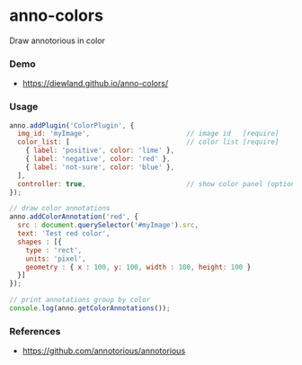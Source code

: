 # anno-colors
Draw annotorious in color

### Demo

* https://diewland.github.io/anno-colors/

### Usage

```js
anno.addPlugin('ColorPlugin', {
  img_id: 'myImage',                        // image id   [require]
  color_list: [                             // color list [require]
    { label: 'positive', color: 'lime' },
    { label: 'negative', color: 'red' },
    { label: 'not-sure', color: 'blue' },
  ],
  controller: true,                         // show color panel (optional)
});

// draw color annotations
anno.addColorAnnotation('red', {
  src : document.querySelector('#myImage').src,
  text: 'Test red color',
  shapes : [{
    type : 'rect',
    units: 'pixel',
    geometry : { x : 100, y: 100, width : 100, height: 100 }
  }]
});

// print annotations group by color
console.log(anno.getColorAnnotations());
```

### References
* https://github.com/annotorious/annotorious

